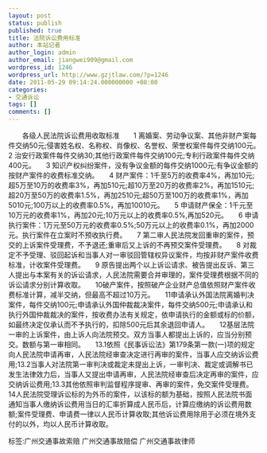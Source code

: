 ```yaml
---
layout: post
status: publish
published: true
title: 法院诉讼费用标准
author: 本站记者
author_login: admin
author_email: jiangwei909@gmail.com
wordpress_id: 1246
wordpress_url: http://www.gzjtlaw.com/?p=1246
date: 2011-05-29 09:14:24.000000000 +08:00
categories:
- 交通诉讼
tags: []
comments: []
---
```

　　各级人民法院诉讼费用收取标准　　1 离婚案、劳动争议案、其他非财产案每件交纳50元;侵害姓名权、名称权、肖像权、名誉权、荣誉权案件每件交纳100元。　　2 治安行政案件每件交纳30;其他行政案件每件交纳100元;专利行政案件每件交纳400元。　　3 知识产权纠纷案件，没有争议金额的每件交纳1000元;有争议金额的按财产案件的收费标准交纳。　　4 财产案件：1千至5万的收费率4%，再加10元;超5万至10万的收费率3%，再加510元;超10万至20万的收费率2%，再加1510元;超20万至50万的收费率1.5%，再加2510元;超50万至100万的收费率1%，再加5010元;100万以上的收费率0.5%，再加10010元。　　5 申请财产保全：1千元至10万元的收费率1%，再加20元;10万元以上的收费率0.5%,再加520元。　　6 申请执行案件：1万元至50万元的收费率0.5%;50万元以上的收费率0.1%，再加2000元。执行案件在立案时不预收执行费。　　7 第二审人民法院发回重审的案件，预交的上诉案件受理费，不予退还;重审后又上诉的不再预交案件受理费。　　8 对裁定不予受理、驳回起诉和当事人对一审驳回管辖权异议案件，均按非财产案件收费标准，计收案件受理费。　　9 原告提出两个以上诉讼请求、被告提出反诉、第三人提出与本案有关的诉讼请求，人民法院需要合并审理的，案件受理费根据不同的诉讼请求分别计算收取。　　10破产案件，按照破产企业财产总值依照财产案件收费标准计算，减半交纳，但最高不超过10万元。　　11申请承认外国法院离婚判决案件，每件交纳100元;申请承认外国仲裁裁决案件，每件交纳500元;申请承认和执行外国仲裁裁决的案件，按收费办法有关规定，依申请执行的金额或标的价额，如最终决定仅承认而不予执行的，扣除500元后其余退回申请人。　　12基层法院一审的上诉案件，由上诉人向法院预交。双方当事人都提出上诉的，应当分别预交。数额与第一审相同。　　13.1依照《民事诉讼法》第179条第一款(一)项的规定向人民法院申请再审，人民法院经审查决定进行再审的案件，当事人应交纳诉讼费用;13.2当事人对法院第一审判决或裁定未提出上诉，一审判决、裁定或调解书已发生法律效力后，当事人又提出申请再审，人民法院经审查后决定再审的案件，应交纳诉讼费用;13.3其他依照审判监督程序提审、再审的案件，免交案件受理费。　　14人民法院受理诉讼标的为外币的案件，以该标的额为基础，按照人民法院书面通知当事人缴纳诉讼费用当日的汇率折算成人民币后，计算应缴纳的诉讼费用数额;案件受理费、申请费一律以人民币计算收取;其他诉讼费用除用于必须在境外支付的以外，均以人民币计算收取。标签:广州交通事故索赔 广州交通事故赔偿 广州交通事故律师
